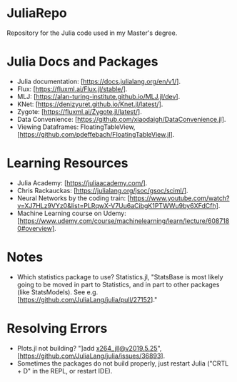 # JuliaRepo

Repository for the Julia code used in my Master's degree.

# Julia Docs and Packages

* Julia documentation: [https://docs.julialang.org/en/v1/].   
* Flux: [https://fluxml.ai/Flux.jl/stable/].  
* MLJ: [https://alan-turing-institute.github.io/MLJ.jl/dev].  
* KNet: [https://denizyuret.github.io/Knet.jl/latest/].
* Zygote: [https://fluxml.ai/Zygote.jl/latest/].
* Data Convenience: [https://github.com/xiaodaigh/DataConvenience.jl].
* Viewing Dataframes: FloatingTableView, [https://github.com/pdeffebach/FloatingTableView.jl].

# Learning Resources

* Julia Academy: [https://juliaacademy.com/].
* Chris Rackauckas: [https://julialang.org/jsoc/gsoc/sciml/].
* Neural Networks by the coding train: [https://www.youtube.com/watch?v=XJ7HLz9VYz0&list=PLRqwX-V7Uu6aCibgK1PTWWu9by6XFdCfh].
* Machine Learning course on Udemy: [https://www.udemy.com/course/machinelearning/learn/lecture/6087180#overview].

# Notes

* Which statistics package to use?  Statistics.jl, "StatsBase is most likely going to be moved in part to Statistics, and in part to other packages (like StatsModels). See e.g. [https://github.com/JuliaLang/julia/pull/27152]."

# Resolving Errors

* Plots.jl not building? "]add x264_jll@v2019.5.25", [https://github.com/JuliaLang/julia/issues/36893].
* Sometimes the packages do not build properly, just restart Julia ("CRTL + D" in the REPL, or restart IDE).

